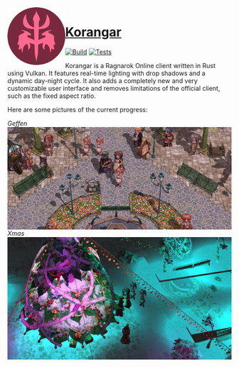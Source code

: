 <img align="left" alt="" src=".github/logo.png" height="130" />

# [Korangar](https://korangar.rs)

[![Build](https://github.com/ve5li/korangar/workflows/build/badge.svg)](https://github.com/ve5li/korangar/actions?query=workflow%3ABuild)
[![Tests](https://github.com/ve5li/korangar/workflows/test/badge.svg)](https://github.com/ve5li/korangar/actions?query=workflow%3ATest)

Korangar is a Ragnarok Online client written in Rust using Vulkan. It features real-time lighting with drop shadows and a dynamic day-night cycle. It also adds a completely new and very customizable user interface and removes limitations of the official client, such as the fixed aspect ratio.

Here are some pictures of the current progress:

_Geffen_
<img align="left" alt="" src=".github/geffen.jpg" />

_Xmas_
<img align="left" alt="" src=".github/xmas.jpg" />
